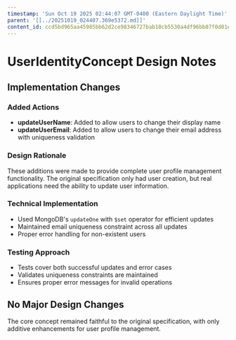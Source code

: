```yaml
---
timestamp: 'Sun Oct 19 2025 02:44:07 GMT-0400 (Eastern Daylight Time)'
parent: '[[../20251019_024407.369e5372.md]]'
content_id: ccd5bd965aa45985bb62d2ce98346727bab10cb5530a4df96bb07f0d01e34a71
---
```


# UserIdentityConcept Design Notes

## Implementation Changes

### Added Actions

* **updateUserName**: Added to allow users to change their display name
* **updateUserEmail**: Added to allow users to change their email address with uniqueness validation

### Design Rationale

These additions were made to provide complete user profile management functionality. The original specification only had user creation, but real applications need the ability to update user information.

### Technical Implementation

* Used MongoDB's `updateOne` with `$set` operator for efficient updates
* Maintained email uniqueness constraint across all updates
* Proper error handling for non-existent users

### Testing Approach

* Tests cover both successful updates and error cases
* Validates uniqueness constraints are maintained
* Ensures proper error messages for invalid operations

## No Major Design Changes

The core concept remained faithful to the original specification, with only additive enhancements for user profile management.
